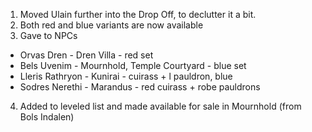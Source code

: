   1. Moved Ulain further into the Drop Off, to declutter it a bit.
  2. Both red and blue variants are now available
  3. Gave to NPCs 
   * Orvas Dren - Dren Villa - red set 
   * Bels Uvenim - Mournhold, Temple Courtyard - blue set
   * Lleris Rathryon - Kunirai - cuirass + l pauldron, blue
   * Sodres Nerethi - Marandus - red cuirass + robe pauldrons
  4. Added to leveled list and made available for sale in Mournhold (from Bols Indalen)
